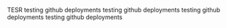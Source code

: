 TESR
testing github deployments
testing github deployments
testing github deployments
testing github deployments

